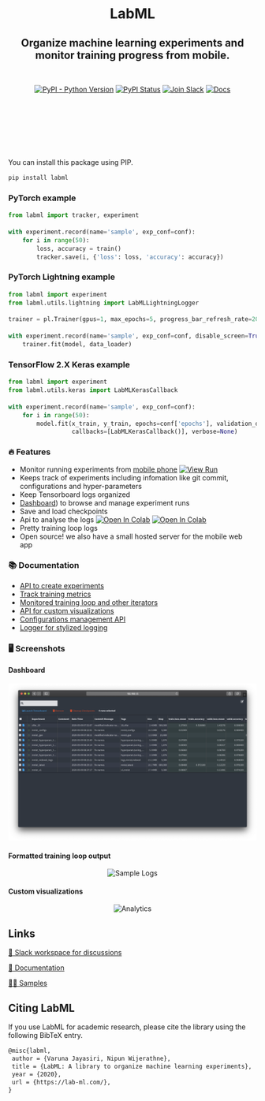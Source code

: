 <div align="center" style="margin-bottom: 100px;">
<h1>LabML</h1>
<h2>Organize machine learning experiments and monitor training progress from mobile.</h2>

<img src="https://raw.githubusercontent.com/lab-ml/lab/master/images/lab_logo.png" width="200px" alt="">

[![PyPI - Python Version](https://badge.fury.io/py/labml.svg)](https://badge.fury.io/py/labml)
[![PyPI Status](https://pepy.tech/badge/labml)](https://pepy.tech/project/labml)
[![Join Slack](https://img.shields.io/badge/slack-chat-green.svg?logo=slack)](https://join.slack.com/t/labforml/shared_invite/zt-egj9zvq9-Dl3hhZqobexgT7aVKnD14g/)
[![Docs](https://img.shields.io/badge/labml-docs-blue)](https://lab-ml.com/)

<img src="https://github.com/lab-ml/app/blob/master/images/labml-app.gif" width="300" alt=""/>
</div>


You can install this package using PIP.

```bash
pip install labml
```

### PyTorch example

```python
from labml import tracker, experiment

with experiment.record(name='sample', exp_conf=conf):
    for i in range(50):
        loss, accuracy = train()
        tracker.save(i, {'loss': loss, 'accuracy': accuracy})
```

### PyTorch Lightning example

```python
from labml import experiment
from labml.utils.lightning import LabMLLightningLogger

trainer = pl.Trainer(gpus=1, max_epochs=5, progress_bar_refresh_rate=20, logger=LabMLLightningLogger())

with experiment.record(name='sample', exp_conf=conf, disable_screen=True):
    trainer.fit(model, data_loader)
```

### TensorFlow 2.X Keras example

```python
from labml import experiment
from labml.utils.keras import LabMLKerasCallback

with experiment.record(name='sample', exp_conf=conf):
    for i in range(50):
        model.fit(x_train, y_train, epochs=conf['epochs'], validation_data=(x_test, y_test),
                  callbacks=[LabMLKerasCallback()], verbose=None)
```

### 🔥 Features

* Monitor running experiments from [mobile phone](https://github.com/lab-ml/app)
[![View Run](https://img.shields.io/badge/labml-experiment-brightgreen)](https://web.lab-ml.com/run?uuid=9e7f39e047e811ebbaff2b26e3148b3d)
* Keeps track of experiments including infomation like git commit, configurations and hyper-parameters
* Keep Tensorboard logs organized
* [Dashboard](https://github.com/lab-ml/dashboard/)) to browse and manage experiment runs
* Save and load checkpoints
* Api to analyse the logs
[![Open In Colab](https://colab.research.google.com/assets/colab-badge.svg)](https://colab.research.google.com/github/lab-ml/samples/blob/master/labml_samples/pytorch/stocks/analysis.ipynb)
[![Open In Colab](https://colab.research.google.com/assets/colab-badge.svg)](https://colab.research.google.com/github/vpj/poker/blob/master/kuhn_cfr/kuhn_cfr.ipynb)
* Pretty training loop logs
* Open source! we also have a small hosted server for the mobile web app

### 📚 Documentation

* [API to create experiments](https://lab-ml.com/guide/experiment.html)
* [Track training metrics](https://lab-ml.com/guide/tracker.html)
* [Monitored training loop and other iterators](https://lab-ml.com/guide/monit.html)
* [API for custom visualizations](https://lab-ml.com/guide/analytics.html)
* [Configurations management API](https://lab-ml.com/guide/configs.html)
* [Logger for stylized logging](https://lab-ml.com/guide/logger.html)

### 🖥 Screenshots

#### Dashboard

<div align="center">
    <img src="https://raw.githubusercontent.com/lab-ml/dashboard/master/images/screenshots/dashboard_table.png" alt="Dashboard Screenshot"/>
</div>

#### Formatted training loop output

<div align="center">
    <img src="https://raw.githubusercontent.com/vpj/lab/master/images/logger_sample.png" alt="Sample Logs"/>
</div>

#### Custom visualizations

<div align="center">
    <img src="https://raw.githubusercontent.com/vpj/lab/master/images/analytics.png" width="500" alt="Analytics"/>
</div>

## Links

[💬 Slack workspace for discussions](https://join.slack.com/t/labforml/shared_invite/zt-egj9zvq9-Dl3hhZqobexgT7aVKnD14g/)

[📗 Documentation](https://lab-ml.com/)

[👨‍🏫 Samples](https://github.com/lab-ml/samples)


## Citing LabML

If you use LabML for academic research, please cite the library using the following BibTeX entry.


```bibtext
@misc{labml,
 author = {Varuna Jayasiri, Nipun Wijerathne},
 title = {LabML: A library to organize machine learning experiments},
 year = {2020},
 url = {https://lab-ml.com/},
}
```

